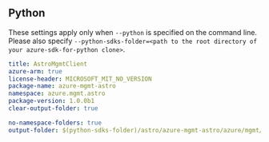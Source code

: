 ## Python

These settings apply only when `--python` is specified on the command line.
Please also specify `--python-sdks-folder=<path to the root directory of your azure-sdk-for-python clone>`.

``` yaml $(python)
title: AstroMgmtClient
azure-arm: true
license-header: MICROSOFT_MIT_NO_VERSION
package-name: azure-mgmt-astro
namespace: azure.mgmt.astro
package-version: 1.0.0b1
clear-output-folder: true
```

``` yaml $(python)
no-namespace-folders: true
output-folder: $(python-sdks-folder)/astro/azure-mgmt-astro/azure/mgmt/astro
```
